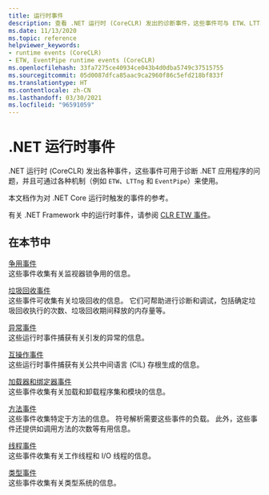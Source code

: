 ```yaml
---
title: 运行时事件
description: 查看 .NET 运行时 (CoreCLR) 发出的诊断事件，这些事件可与 ETW、LTTng 或 EventPipe 一起使用。
ms.date: 11/13/2020
ms.topic: reference
helpviewer_keywords:
- runtime events (CoreCLR)
- ETW, EventPipe runtime events (CoreCLR)
ms.openlocfilehash: 33fa7275ce40934ce043b4d0dba5749c37515755
ms.sourcegitcommit: 05d0087dfca85aac9ca2960f86c5efd218bf833f
ms.translationtype: HT
ms.contentlocale: zh-CN
ms.lasthandoff: 03/30/2021
ms.locfileid: "96591059"
---
```

# <a name="net-runtime-events"></a>.NET 运行时事件

.NET 运行时 (CoreCLR) 发出各种事件，这些事件可用于诊断 .NET 应用程序的问题，并且可通过各种机制（例如 `ETW`、`LTTng` 和 `EventPipe`）来使用。

本文档作为对 .NET Core 运行时触发的事件的参考。

有关 .NET Framework 中的运行时事件，请参阅 [CLR ETW 事件](../../framework/performance/clr-etw-events.md)。

## <a name="in-this-section"></a>在本节中

[争用事件](runtime-contention-events.md)\
这些事件收集有关监视器锁争用的信息。

[垃圾回收事件](runtime-garbage-collection-events.md)\
这些事件可收集有关垃圾回收的信息。 它们可帮助进行诊断和调试，包括确定垃圾回收执行的次数、垃圾回收期间释放的内存量等。

[异常事件](runtime-exception-events.md)\
这些运行时事件捕获有关引发的异常的信息。

[互操作事件](runtime-interop-events.md)\
这些运行时事件捕获有关公共中间语言 (CIL) 存根生成的信息。

[加载器和绑定器事件](runtime-loader-binder-events.md)\
这些事件收集有关加载和卸载程序集和模块的信息。

[方法事件](runtime-method-events.md)\
这些事件收集特定于方法的信息。 符号解析需要这些事件的负载。 此外，这些事件还提供如调用方法的次数等有用信息。

[线程事件](runtime-thread-events.md)\
这些事件收集有关工作线程和 I/O 线程的信息。

[类型事件](runtime-type-events.md)\
这些事件收集有关类型系统的信息。
